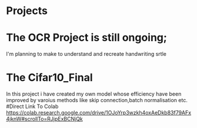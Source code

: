 # Projects

# The OCR Project is still ongoing;
I'm planning to make to understand and recreate handwriting srtle
# The Cifar10_Final
In this project i have created my own model whose efficiency have been improved by 
varoius methods like skip connection,batch normalisation etc.
#Direct Link To Colab
https://colab.research.google.com/drive/1OJoYrp3wzkh4oxAeDkb83f79AFx4jknW#scrollTo=RJjpExBCNjQk
